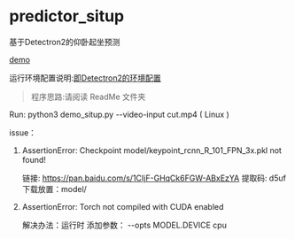 # predictor_situp
基于Detectron2的仰卧起坐预测

[demo](http://player.bilibili.com/player.html?aid=370262057&bvid=BV14Z4y1x7mp&cid=178694480&page=1)

运行环境配置说明:[即Detectron2的环境配置](https://github.com/facebookresearch/detectron2/blob/master/INSTALL.md)

> 程序思路:请阅读 ReadMe 文件夹

Run:   python3 demo_situp.py  --video-input cut.mp4     ( Linux )

issue：
1. AssertionError: Checkpoint model/keypoint_rcnn_R_101_FPN_3x.pkl not found!
  
    链接: https://pan.baidu.com/s/1CIjF-GHqCk6FGW-ABxEzYA 提取码: d5uf  下载放置：model/
  
2.  AssertionError: Torch not compiled with CUDA enabled

    解决办法：运行时 添加参数： --opts MODEL.DEVICE cpu  


    

